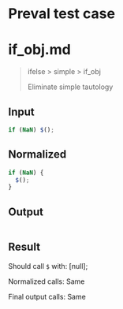 # Preval test case

# if_obj.md

> ifelse > simple > if_obj
>
> Eliminate simple tautology

## Input

`````js filename=intro
if (NaN) $();
`````

## Normalized

`````js filename=intro
if (NaN) {
  $();
}
`````

## Output

`````js filename=intro

`````

## Result

Should call `$` with:
[null];

Normalized calls: Same

Final output calls: Same
